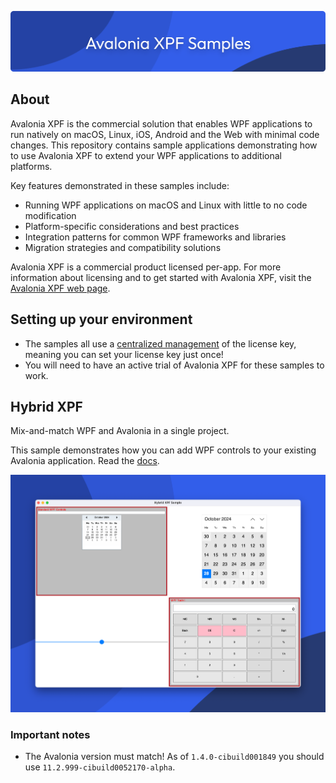 ![banner](/assets/banner.png)

## About
Avalonia XPF is the commercial solution that enables WPF applications to run natively on macOS, Linux, iOS, Android and the Web with minimal code changes. This repository contains sample applications demonstrating how to use Avalonia XPF to extend your WPF applications to additional platforms.

Key features demonstrated in these samples include:

* Running WPF applications on macOS and Linux with little to no code modification
* Platform-specific considerations and best practices
* Integration patterns for common WPF frameworks and libraries
* Migration strategies and compatibility solutions

Avalonia XPF is a commercial product licensed per-app. For more information about licensing and to get started with Avalonia XPF, visit the [Avalonia XPF web page](https://avaloniaui.net/xpf).

## Setting up your environment 

* The samples all use a [centralized management](https://docs.avaloniaui.net/xpf/advanced/centralized-management) of the license key, meaning you can set your license key just once! 
* You will need to have an active trial of Avalonia XPF for these samples to work. 

## Hybrid XPF 
Mix-and-match WPF and Avalonia in a single project. 

This sample demonstrates how you can add WPF controls to your existing Avalonia application. Read the [docs](https://docs.avaloniaui.net/xpf/embedding/xpf-in-avalonia). 

![Screenshot](/assets/hybridxpf.png)

### Important notes

* The Avalonia version must match! As of `1.4.0-cibuild001849` you should use `11.2.999-cibuild0052170-alpha`. 